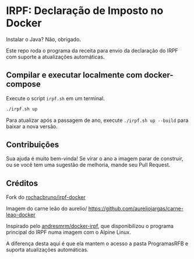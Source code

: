 # IRPF: Declaração de Imposto no Docker
Instalar o Java? Não, obrigado.

Este repo roda o programa da receita para envio da declaração do IRPF com suporte a atualizações automáticas.

## Compilar e executar localmente com docker-compose

Execute o script `irpf.sh` em um terminal.

```bash
./irpf.sh up
```

Para atualizar após a passagem de ano, execute `./irpf.sh up --build` para baixar a nova versão.

## Contribuições

Sua ajuda é muito bem-vinda! Se virar o ano a imagem parar de construir, ou se você tem uma sugestão de melhoria, mande seu Pull Request.

## Créditos

Fork do [rochacbruno/irpf-docker](https://github.com/rochacbruno/irpf-docker)

Imagem do carne leão do aurelio/
https://github.com/aureliojargas/carne-leao-docker

Inspirado pelo [andresmrm/docker-irpf](https://github.com/andresmrm/docker-irpf), que disponibilizou o programa principal do IRPF numa imagem com o Alpine Linux.

A diferença desta aqui é que ela mantem o acesso a pasta ProgramasRFB e suporta atualizações automáticas.
